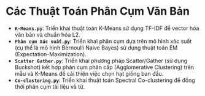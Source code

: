 # Các Thuật Toán Phân Cụm Văn Bản

* **`K-Means.py`**: Triển khai thuật toán K-Means sử dụng TF-IDF để vector hóa văn bản và chuẩn hóa L2.
* **`Phân cụm Xác suất.py`**: Triển khai phân cụm dựa trên mô hình xác suất (cụ thể là mô hình Bernoulli Naive Bayes) sử dụng thuật toán EM (Expectation-Maximization).
* **`Scatter Gather.py`**: Triển khai phương pháp Scatter/Gather (sử dụng Buckshot) kết hợp phân cụm phân cấp (Agglomerative Clustering) trên mẫu và K-Means để cải thiện việc chọn hạt giống ban đầu.
* **`Co-clustering.py`**: Triển khai thuật toán Spectral Co-clustering để đồng thời phân cụm tài liệu và từ.